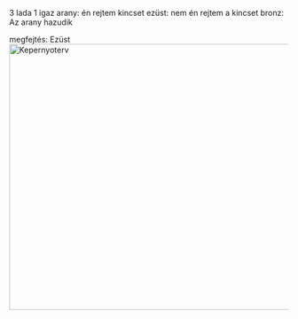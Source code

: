 3 lada
1 igaz
arany: én rejtem  kincset
ezüst: nem én rejtem a kincset
bronz: Az arany hazudik

megfejtés:
Ezüst
<img width="893" height="480" alt="Kepernyoterv" src="https://github.com/user-attachments/assets/220da1e8-07cf-4a4c-8f75-6450e490f465" />
